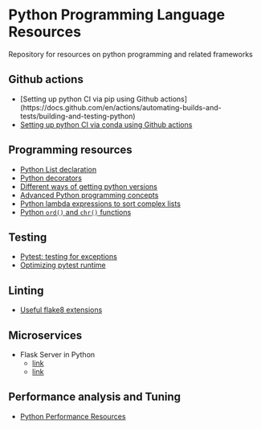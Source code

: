 # Python Programming Language Resources
Repository for resources on python programming and related frameworks

## Github actions
- <!-- markdown-link-check-disable-line -->[Setting up python CI via pip using Github actions](https://docs.github.com/en/actions/automating-builds-and-tests/building-and-testing-python)
- [Setting up python CI via conda using Github actions](https://autobencoder.com/2020-08-24-conda-actions/)

## Programming resources
- [Python List declaration](https://careerkarma.com/blog/how-to-initialize-a-list-in-python/)
- [Python decorators](https://www.freecodecamp.org/news/python-decorators-explained-with-examples/#:~:text=When%20to%20Use%20a%20Decorator%20in%20Python%20You%27ll,to%20run%20the%20same%20code%20on%20multiple%20functions)
- [Different ways of getting python versions](https://github.com/gaugup/PythonPLResources/blob/main/WaysToGetPythonVersion/WaysToGetPythonVersion.md)
- [Advanced Python programming concepts](https://betterprogramming.pub/must-know-python-concepts-for-experienced-developers-4554ceea3d95?gi=1b8acc80e46)
- [Python lambda expressions to sort complex lists](https://www.adamsmith.haus/python/answers/how-to-sort-a-list-with-a-lambda-expression-in-python)
- [Python `ord()` and `chr()` functions](https://datagy.io/python-ord-chr/)

## Testing
- [Pytest: testing for exceptions](https://miguendes.me/how-to-check-if-an-exception-is-raised-or-not-with-pytest)
- [Optimizing pytest runtime](https://github.com/gaugup/PythonPLResources/blob/main/OptimizingPytestRuntime/OptimizingPytestRuntime.md)

## Linting
- [Useful flake8 extensions](https://github.com/DmytroLitvinov/awesome-flake8-extensions)

## Microservices
- Flask Server in Python
  - [link](https://scoutapm.com/blog/python-flask-tutorial-getting-started-with-flask)
  - [link](https://www.digitalocean.com/community/tutorials/processing-incoming-request-data-in-flask)

## Performance analysis and Tuning
- [Python Performance Resources](https://github.com/gaugup/PythonPerformanceResources)
